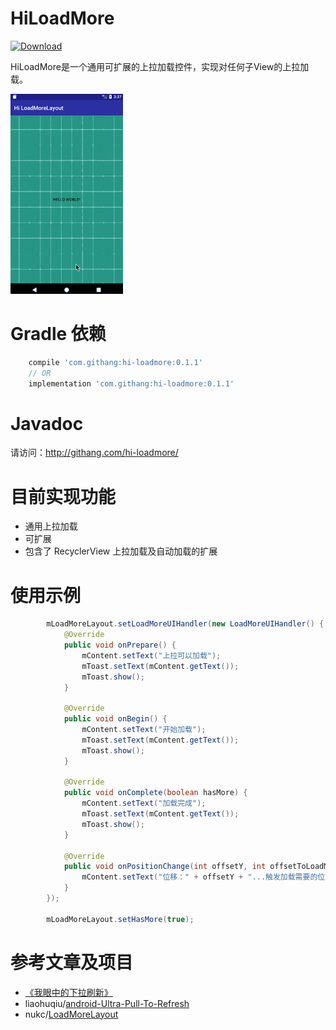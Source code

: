 HiLoadMore
===

 [ ![Download](https://api.bintray.com/packages/msdx/maven/HiLoadMore/images/download.svg) ](https://bintray.com/msdx/maven/HiLoadMore/_latestVersion)

HiLoadMore是一个通用可扩展的上拉加载控件，实现对任何子View的上拉加载。

![预览图](./images/1.gif)

# Gradle 依赖

```groovy
    compile 'com.githang:hi-loadmore:0.1.1'
    // OR
    implementation 'com.githang:hi-loadmore:0.1.1'
```

# Javadoc

请访问：http://githang.com/hi-loadmore/

# 目前实现功能

- 通用上拉加载
- 可扩展
- 包含了 RecyclerView 上拉加载及自动加载的扩展

# 使用示例
```java
        mLoadMoreLayout.setLoadMoreUIHandler(new LoadMoreUIHandler() {
            @Override
            public void onPrepare() {
                mContent.setText("上拉可以加载");
                mToast.setText(mContent.getText());
                mToast.show();
            }

            @Override
            public void onBegin() {
                mContent.setText("开始加载");
                mToast.setText(mContent.getText());
                mToast.show();
            }

            @Override
            public void onComplete(boolean hasMore) {
                mContent.setText("加载完成");
                mToast.setText(mContent.getText());
                mToast.show();
            }

            @Override
            public void onPositionChange(int offsetY, int offsetToLoadMore) {
                mContent.setText("位移：" + offsetY + "...触发加载需要的位移:" + offsetToLoadMore);
            }
        });

        mLoadMoreLayout.setHasMore(true);
```

# 参考文章及项目

- [《我眼中的下拉刷新》](https://www.liaohuqiu.net/cn/posts/the-pull-to-refresh-in-my-eyes/)
- liaohuqiu/[android-Ultra-Pull-To-Refresh](https://github.com/liaohuqiu/android-Ultra-Pull-To-Refresh)
- nukc/[LoadMoreLayout](https://github.com/nukc/LoadMoreLayout)
